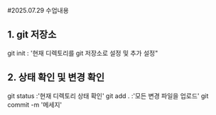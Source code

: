 #2025.07.29 수업내용
## 1. git 저장소 
git init : '현재 디렉토리를 git 저장소로 설정 및 추가 설정"

## 2. 상태 확인 및 변경 확인
git status :'현재 디렉토리 상태 확인'
git add . :'모든 변경 파일을 업로드'
git commit -m '메세지'